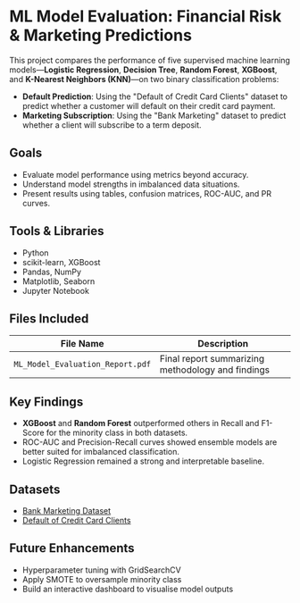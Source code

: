 
# ML Model Evaluation: Financial Risk & Marketing Predictions

This project compares the performance of five supervised machine learning models—**Logistic Regression**, **Decision Tree**, **Random Forest**, **XGBoost**, and **K-Nearest Neighbors (KNN)**—on two binary classification problems:

- **Default Prediction**: Using the "Default of Credit Card Clients" dataset to predict whether a customer will default on their credit card payment.
- **Marketing Subscription**: Using the "Bank Marketing" dataset to predict whether a client will subscribe to a term deposit.

## Goals

- Evaluate model performance using metrics beyond accuracy.
- Understand model strengths in imbalanced data situations.
- Present results using tables, confusion matrices, ROC-AUC, and PR curves.

## Tools & Libraries

- Python
- scikit-learn, XGBoost
- Pandas, NumPy
- Matplotlib, Seaborn
- Jupyter Notebook

## Files Included

| File Name                                   | Description                                         |
|--------------------------------------------|-----------------------------------------------------|
| `ML_Model_Evaluation_Report.pdf`           | Final report summarizing methodology and findings   |

## Key Findings

- **XGBoost** and **Random Forest** outperformed others in Recall and F1-Score for the minority class in both datasets.
- ROC-AUC and Precision-Recall curves showed ensemble models are better suited for imbalanced classification.
- Logistic Regression remained a strong and interpretable baseline.

## Datasets

- [Bank Marketing Dataset](https://archive.ics.uci.edu/ml/datasets/Bank+Marketing)
- [Default of Credit Card Clients](https://archive.ics.uci.edu/ml/datasets/default+of+credit+card+clients)

## Future Enhancements

- Hyperparameter tuning with GridSearchCV
- Apply SMOTE to oversample minority class
- Build an interactive dashboard to visualise model outputs
